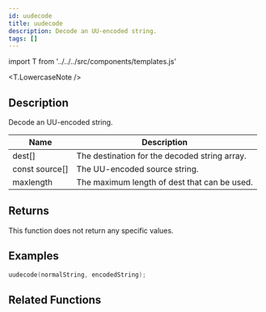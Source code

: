 ```yaml
---
id: uudecode
title: uudecode
description: Decode an UU-encoded string.
tags: []
---
```


import T from '../../../src/components/templates.js'

<T.LowercaseNote />

## Description

Decode an UU-encoded string.

| Name           | Description                                   |
| -------------- | --------------------------------------------- |
| dest[]         | The destination for the decoded string array. |
| const source[] | The UU-encoded source string.                 |
| maxlength      | The maximum length of dest that can be used.  |

## Returns

This function does not return any specific values.

## Examples

```c
uudecode(normalString, encodedString);
```

## Related Functions
